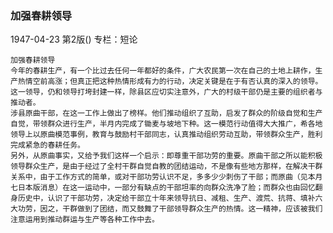 ### 加强春耕领导

1947-04-23
第2版()
专栏：短论

    加强春耕领导
    今年的春耕生产，有一个比过去任何一年都好的条件，广大农民第一次在自己的土地上耕作，生产热情空前高涨；但真正把这种热情形成有力的行动，决定关键是在于有否认真的深入的领导。这一领导，仍和领导打垮封建一样，除县区应切实注意外，广大的村级干部仍是主要的组织者与推动者。
    涉县原曲干部，在这一工作上做出了榜样。他们推动组织了互助，启发了群众的阶级自觉和生产自觉，带领群众进行生产，半月内完成了锄麦与坡地下种。这一模范行动值得大大推广，希各地领导上以原曲模范事例，教育与鼓励村干部同志，认真推动组织劳动互助，带领群众生产，胜利完成紧急的春耕任务。
    另外，从原曲事实，又给予我们这样一个启示：即尊重干部功劳的重要。原曲干部之所以能积极领导群众生产，是由于经过了全村干群自觉自教的团结运动，不是像有些地方那样，在解决干群关系中，由于工作方式的简单，或对干部功劳认识不足，多多少少刺伤了干部；而原曲（见本月七日本版消息）在这一运动中，一部分有缺点的干部坦率的向群众洗净了脸；而群众也由回忆翻身历史中，认识了干部功劳，决定给干部立十年来领导抗日、减租、生产、渡荒、抗蒋、填补六大功劳，因之，干群做到了团结，而又鼓舞了干部领导群众生产的热情。这一精神，应该被我们注意运用到推动群运与生产等各种工作中去。
